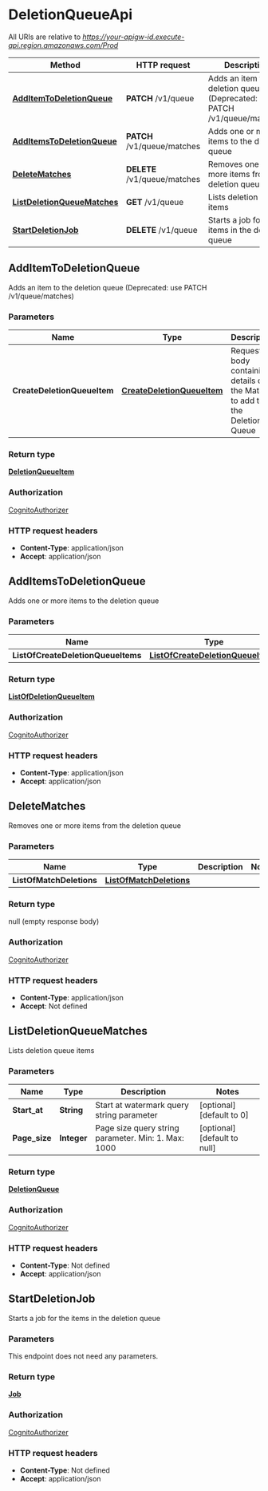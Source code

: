 # DeletionQueueApi

All URIs are relative to *https://your-apigw-id.execute-api.region.amazonaws.com/Prod*

Method | HTTP request | Description
------------- | ------------- | -------------
[**AddItemToDeletionQueue**](DeletionQueueApi.md#additemtodeletionqueue) | **PATCH** /v1/queue | Adds an item to the deletion queue (Deprecated: use PATCH /v1/queue/matches)
[**AddItemsToDeletionQueue**](DeletionQueueApi.md#additemstodeletionqueue) | **PATCH** /v1/queue/matches | Adds one or more items to the deletion queue
[**DeleteMatches**](DeletionQueueApi.md#deletematches) | **DELETE** /v1/queue/matches | Removes one or more items from the deletion queue
[**ListDeletionQueueMatches**](DeletionQueueApi.md#listdeletionqueuematches) | **GET** /v1/queue | Lists deletion queue items
[**StartDeletionJob**](DeletionQueueApi.md#startdeletionjob) | **DELETE** /v1/queue | Starts a job for the items in the deletion queue


<a name="additemtodeletionqueue"></a>
## **AddItemToDeletionQueue**

Adds an item to the deletion queue (Deprecated: use PATCH /v1/queue/matches)

### Parameters

Name | Type | Description  | Notes
------------- | ------------- | ------------- | -------------
 **CreateDeletionQueueItem** | [**CreateDeletionQueueItem**](..Models/CreateDeletionQueueItem.md)| Request body containing details of the Match to add to the Deletion Queue |

### Return type

[**DeletionQueueItem**](..Models/DeletionQueueItem.md)

### Authorization

[CognitoAuthorizer](../README.md#CognitoAuthorizer)

### HTTP request headers

- **Content-Type**: application/json
- **Accept**: application/json

<a name="additemstodeletionqueue"></a>
## **AddItemsToDeletionQueue**

Adds one or more items to the deletion queue

### Parameters

Name | Type | Description  | Notes
------------- | ------------- | ------------- | -------------
 **ListOfCreateDeletionQueueItems** | [**ListOfCreateDeletionQueueItems**](..Models/ListOfCreateDeletionQueueItems.md)|  |

### Return type

[**ListOfDeletionQueueItem**](..Models/ListOfDeletionQueueItem.md)

### Authorization

[CognitoAuthorizer](../README.md#CognitoAuthorizer)

### HTTP request headers

- **Content-Type**: application/json
- **Accept**: application/json

<a name="deletematches"></a>
## **DeleteMatches**

Removes one or more items from the deletion queue

### Parameters

Name | Type | Description  | Notes
------------- | ------------- | ------------- | -------------
 **ListOfMatchDeletions** | [**ListOfMatchDeletions**](..Models/ListOfMatchDeletions.md)|  |

### Return type

null (empty response body)

### Authorization

[CognitoAuthorizer](../README.md#CognitoAuthorizer)

### HTTP request headers

- **Content-Type**: application/json
- **Accept**: Not defined

<a name="listdeletionqueuematches"></a>
## **ListDeletionQueueMatches**

Lists deletion queue items

### Parameters

Name | Type | Description  | Notes
------------- | ------------- | ------------- | -------------
 **Start\_at** | **String**| Start at watermark query string parameter | [optional] [default to 0]
 **Page\_size** | **Integer**| Page size query string parameter. Min: 1. Max: 1000 | [optional] [default to null]

### Return type

[**DeletionQueue**](..Models/DeletionQueue.md)

### Authorization

[CognitoAuthorizer](../README.md#CognitoAuthorizer)

### HTTP request headers

- **Content-Type**: Not defined
- **Accept**: application/json

<a name="startdeletionjob"></a>
## **StartDeletionJob**

Starts a job for the items in the deletion queue

### Parameters
This endpoint does not need any parameters.

### Return type

[**Job**](..Models/Job.md)

### Authorization

[CognitoAuthorizer](../README.md#CognitoAuthorizer)

### HTTP request headers

- **Content-Type**: Not defined
- **Accept**: application/json

